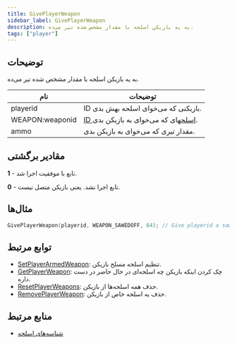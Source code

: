 ```yaml
---
title: GivePlayerWeapon
sidebar_label: GivePlayerWeapon
description: به یه بازیکن اسلحه با مقدار مشخص شده تیر می‌ده.
tags: ["player"]
---
```


## توضیحات

به یه بازیکن اسلحه با مقدار مشخص شده تیر می‌ده.

| نام             | توضیحات                                                               |
|-----------------|-----------------------------------------------------------------------|
| playerid        | ID بازیکنی که می‌خوای اسلحه بهش بدی.                                  |
| WEAPON:weaponid | [ID اسلحه](../resources/weaponids)ای که می‌خوای به بازیکن بدی.       |
| ammo            | مقدار تیری که می‌خوای به بازیکن بدی.                                   |

## مقادیر برگشتی

**1** - تابع با موفقیت اجرا شد.

**0** - تابع اجرا نشد. یعنی بازیکن متصل نیست.

## مثال‌ها

```c
GivePlayerWeapon(playerid, WEAPON_SAWEDOFF, 64); // Give playerid a sawn-off shotgun with 64 ammo
```

## توابع مرتبط

- [SetPlayerArmedWeapon](SetPlayerArmedWeapon): تنظیم اسلحه مسلح بازیکن.
- [GetPlayerWeapon](GetPlayerWeapon): چک کردن اینکه بازیکن چه اسلحه‌ای در حال حاضر در دست داره.
- [ResetPlayerWeapons](ResetPlayerWeapons): حذف همه اسلحه‌ها از بازیکن.
- [RemovePlayerWeapon](RemovePlayerWeapon): حذف یه اسلحه خاص از بازیکن.

## منابع مرتبط

- [شناسه‌های اسلحه](../resources/weaponids)